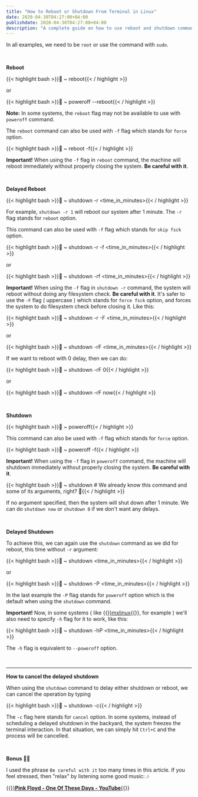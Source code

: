 ```yaml
---
title: "How to Reboot or Shutdown From Terminal in Linux"
date: 2020-04-30T04:27:00+04:00
publishdate: 2020-04-30T04:27:00+04:00
description: "A complete guide on how to use reboot and shutdown commands in Linux."
---
```


In all examples, we need to be `root` or use the command with `sudo`.

&nbsp;

**Reboot**

{{< highlight bash >}}🚀 ~ reboot{{< / highlight >}}

or

{{< highlight bash >}}🚀 ~ poweroff --reboot{{< / highlight >}} 

**Note:** In some systems, the `reboot` flag may not be available to use with `poweroff` command. 

The `reboot` command can also be used with `-f` flag which stands for `force` option.

{{< highlight bash >}}🚀 ~ reboot -f{{< / highlight >}}

**Important!** When using the `-f` flag in `reboot` command, the machine will reboot immediately without properly closing the system. **Be careful with it**.

&nbsp;

**Delayed Reboot**

{{< highlight bash >}}🚀 ~ shutdown -r <time_in_minutes>{{< / highlight >}}

For example, `shutdown -r 1` will reboot our system after 1 minute. The `-r` flag stands for `reboot` option.

This command can also be used with `-f` flag which stands for `skip fsck` option.

{{< highlight bash >}}🚀 ~ shutdown -r -f <time_in_minutes>{{< / highlight >}}

or

{{< highlight bash >}}🚀 ~ shutdown -rf <time_in_minutes>{{< / highlight >}}

**Important!** When using the `-f` flag in `shutdown -r` command, the system will reboot without doing any filesystem check. **Be careful with it**. It's safer to use the `-F` flag ( uppercase ) which stands for `force fsck` option, and forces the system to do filesystem check before closing it. Like this:

{{< highlight bash >}}🚀 ~ shutdown -r -F <time_in_minutes>{{< / highlight >}}

or

{{< highlight bash >}}🚀 ~ shutdown -rF <time_in_minutes>{{< / highlight >}}

If we want to reboot with 0 delay, then we can do:

{{< highlight bash >}}🚀 ~ shutdown -rF 0{{< / highlight >}}

or

{{< highlight bash >}}🚀 ~ shutdown -rF now{{< / highlight >}}

&nbsp;

**Shutdown**

{{< highlight bash >}}🚀 ~ poweroff{{< / highlight >}}

This command can also be used with `-f` flag which stands for `force` option.

{{< highlight bash >}}🚀 ~ poweroff -f{{< / highlight >}}

**Important!** When using the `-f` flag in `poweroff` command, the machine will shutdown immediately without properly closing the system. **Be careful with it**.

{{< highlight bash >}}🚀 ~ shutdown # We already know this command and some of its arguments, right? 🙂{{< / highlight >}}

If no argument specified, then the system will shut down after 1 minute. We can do `shutdown now` or `shutdown 0` if we don't want any delays.

&nbsp;

**Delayed Shutdown**

To achieve this, we can again use the `shutdown` command as we did for reboot, this time without `-r` argument:

{{< highlight bash >}}🚀 ~ shutdown <time_in_minutes>{{< / highlight >}}

or

{{< highlight bash >}}🚀 ~ shutdown -P <time_in_minutes>{{< / highlight >}}

In the last example the `-P` flag stands for `poweroff` option which is the default when using the `shutdown` command.

**Important!** Now, in some systems ( like {{<a href="https://mxlinux.org/" target="_blank" rel="noopener noreferrer">}}mxlinux{{</a>}}, for example ) we'll also need to specify `-h` flag for it to work, like this: 

{{< highlight bash >}}🚀 ~ shutdown -hP <time_in_minutes>{{< / highlight >}}

The `-h` flag is equivalent to `--poweroff` option.

&nbsp;
***

**How to cancel the delayed shutdown**

When using the `shutdown` command to delay either shutdown or reboot, we can cancel the operation by typing

{{< highlight bash >}}🚀 ~ shutdown -c{{< / highlight >}}

The `-c` flag here stands for `cancel` option. In some systems, instead of scheduling a delayed shutdown in the backyard, the system freezes the terminal interaction. In that situation, we can simply hit `Ctrl+C` and the process will be cancelled.

&nbsp;

**Bonus 🍭🎈**

I used the phrase `Be careful with it` too many times in this article. If you feel stressed, then "relax" by listening some good music: 🎶

{{<a href="https://youtu.be/48PJGVf4xqk" target="_blank" rel="noopener noreferrer">}}**Pink Floyd - One Of These Days - YouTube**{{</a>}}













